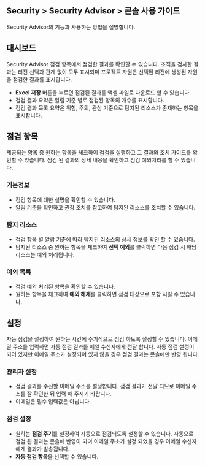 ## Security > Security Advisor > 콘솔 사용 가이드

Security Advisor의 기능과 사용하는 방법을 설명합니다.

## 대시보드

Security Advisor 점검 항목에서 점검한 결과를 확인할 수 있습니다.
조직을 검사한 결과는 리전 선택과 관계 없이 모두 표시되며 프로젝트 자원은 선택된 리전에 생성된 자원을 점검한 결과를 표시합니다.

* **Excel 저장** 버튼을 누르면 점검된 결과를 액셀 파일로 다운로드 할 수 있습니다.
* 점검 결과 요약은 알림 기준 별로 점검된 항목의 개수를 표시합니다.
* 점검 결과 목록 요약은 위험, 주의, 관심 기준으로 탐지된 리소스가 존재하는 항목을 표시합니다.

## 점검 항목

제공되는 항목 중 원하는 항목을 체크하여 점검을 실행하고 그 결과와 조치 가이드를 확인할 수 있습니다.
점검 된 결과의 상세 내용을 확인하고 점검 예외처리를 할 수 있습니다.

### 기본정보

* 점검 항목에 대한 설명을 확인할 수 있습니다.
* 알림 기준을 확인하고 권장 조치를 참고하여 탐지된 리소스를 조치할 수 있습니다.

### 탐지 리소스

* 점검 항목 별 알람 기준에 따라 탐지된 리소스의 상세 정보를 확인 할 수 있습니다.
* 탐지된 리소스 중 원하는 항목을 체크하여 **선택 예외**를 클릭하면 다음 점검 시 해당 리소스는 예외 처리됩니다.

### 예외 목록

* 점검 예외 처리된 항목을 확인할 수 있습니다.
* 원하는 항목을 체크하여 **예외 해제**를 클릭하면 점검 대상으로 포함 시킬 수 있습니다.

## 설정

자동 점검을 설정하여 원하는 시간에 주기적으로 점검 하도록 설정할 수 있습니다.
이메일 주소를 입력하면 자동 점검 결과를 메일 수신자에게 전달 합니다. 자동 점검 설정이 되어 있지만 이메일 주소가 설정되어 있지 않을 경우 점검 결과는 콘솔에만 반영 됩니다.

### 관리자 설정

* 점검 결과를 수신할 이메일 주소를 설정합니다. 점검 결과가 전달 되므로 이메일 주소를 잘 확인한 뒤 입력 해 주시기 바랍니다.
* 이메일은 필수 입력값은 아닙니다.

### 점검 설정
* 원하는 **점검 주기**를 설정하여 자동으로 점검되도록 설정할 수 있습니다. 자동으로 점검 된 결과는 콘솔에 반영이 되며 이메일 주소가 설정 되었을 경우 이메일 수신자에게 결과가 발송됩니다.
* **자동 점검 항목**을 선택할 수 있습니다.
